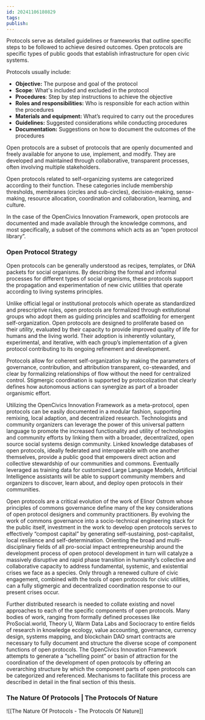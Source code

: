 ```yaml
---
id: 20241106180829
tags: 
publish:
---
```

Protocols serve as detailed guidelines or frameworks that outline specific steps to be followed to achieve desired outcomes. Open protocols are specific types of public goods that establish infrastructure for open civic systems.

Protocols usually include:

- **Objective:** The purpose and goal of the protocol
- **Scope**: What's included and excluded in the protocol
- **Procedures**: Step by step instructions to achieve the objective
- **Roles and responsibilities:** Who is responsible for each action within the procedures
- **Materials and equipment:** What’s required to carry out the procedures
- **Guidelines:** Suggested considerations while conducting procedures
- **Documentation:** Suggestions on how to document the outcomes of the procedures

Open protocols are a subset of protocols that are openly documented and freely available for anyone to use, implement, and modify. They are developed and maintained through collaborative, transparent processes, often involving multiple stakeholders.

Open protocols related to self-organizing systems are categorized according to their function. These categories include membership thresholds, membranes (circles and sub-circles), decision-making, sense-making, resource allocation, coordination and collaboration, learning, and culture.

In the case of the OpenCivics Innovation Framework, open protocols are documented and made available through the knowledge commons, and most specifically, a subset of the commons which acts as an “open protocol library”.

### **Open Protocol Strategy**

Open protocols can be generally understood as recipes, templates, or DNA packets for social organisms. By describing the formal and informal processes for different types of social organisms, these protocols support the propagation and experimentation of new civic utilities that operate according to living systems principles.

Unlike official legal or institutional protocols which operate as standardized and prescriptive rules, open protocols are formalized through extitutional groups who adopt them as guiding principles and scaffolding for emergent self-organization. Open protocols are designed to proliferate based on their _utility_, evaluated by their capacity to provide improved quality of life for humans and the living world. Their adoption is inherently voluntary, experimental, and iterative, with each group’s implementation of a given protocol contributing to its ongoing refinement and development.

Protocols allow for coherent self-organization by making the parameters of governance, contribution, and attribution transparent, co-stewarded, and clear by formalizing relationships of flow without the need for centralized control. Stigmergic coordination is supported by protocolization that clearly defines how autonomous actions can synergize as part of a broader organismic effort.

Utilizing the OpenCivics Innovation Framework as a meta-protocol, open protocols can be easily documented in a modular fashion, supporting remixing, local adaption, and decentralized research. Technologists and community organizers can leverage the power of this universal pattern language to promote the increased functionality and utility of technologies and community efforts by linking them with a broader, decentralized, open source social systems design community. Linked knowledge databases of open protocols, ideally federated and interoperable with one another themselves, provide a public good that empowers direct action and collective stewardship of our communities and commons. Eventually leveraged as training data for customized Large Language Models, Artificial Intelligence assistants will be able to support community members and organizers to discover, learn about, and deploy open protocols in their communities.

Open protocols are a critical evolution of the work of Elinor Ostrom whose principles of commons governance define many of the key considerations of open protocol designers and community practitioners. By evolving the work of commons governance into a socio-technical engineering stack for the public itself, investment in the work to develop open protocols serves to effectively “compost capital” by generating self-sustaining, post-capitalist, local resilience and self-determination. Orienting the broad and multi-disciplinary fields of all pro-social impact entrepreneurship around the development process of open protocol development in turn will catalyze a massively disruptive and rapid phase transition in humanity’s collective and collaborative capacity to address fundamental, systemic, and existential crises we face as a species. Only through a renewed culture of civic engagement, combined with the tools of open protocols for civic utilities, can a fully stigmergic and decentralized coordination response to our present crises occur.

Further distributed research is needed to collate existing and novel approaches to each of the specific components of open protocols. Many bodies of work, ranging from formally defined processes like ProSocial.world, Theory U, Warm Data Labs and Sociocracy to entire fields of research in knowledge ecology, value accounting, governance, currency design, systems mapping, and blockchain DAO smart contracts are necessary to fully document and structure the diverse scope of component functions of open protocols. The OpenCivics Innovation Framework attempts to generate a “schelling point” or basin of attraction for the coordination of the development of open protocols by offering an overarching structure by which the component parts of open protocols can be categorized and referenced. Mechanisms to facilitate this process are described in detail in the final section of this thesis.

### **The Nature Of Protocols | The Protocols Of Nature**

![[The Nature Of Protocols - The Protocols Of Nature]]